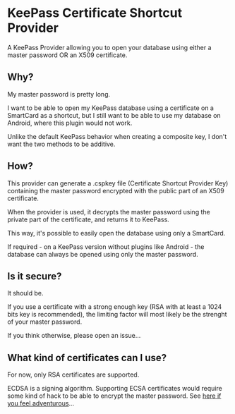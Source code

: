 # KeePass Certificate Shortcut Provider

A KeePass Provider allowing you to open your database using either a master password OR an X509 certificate.

## Why?

My master password is pretty long.

I want to be able to open my KeePass database using a certificate on a SmartCard as a shortcut, but I still want to be able to use my database on Android, where this plugin would not work.

Unlike the default KeePass behavior when creating a composite key, I don't want the two methods to be additive.

## How?

This provider can generate a .cspkey file (Certificate Shortcut Provider Key) containing the master password encrypted with the public part of an X509 certificate.

When the provider is used, it decrypts the master password using the private part of the certificate, and returns it to KeePass.

This way, it's possible to easily open the database using only a SmartCard.

If required - on a KeePass version without plugins like Android - the database can always be opened using only the master password.

## Is it secure?

It should be.

If you use a certificate with a strong enough key (RSA with at least a 1024 bits key is recommended), the limiting factor will most likely be the strenght of your master password.

If you think otherwise, please open an issue...

## What kind of certificates can I use?

For now, only RSA certificates are supported.

ECDSA is a signing algorithm. Supporting ECSA certificates would require some kind of hack to be able to encrypt the master password.
See [here if you feel adventurous](https://stackoverflow.com/questions/47116611/how-can-i-encrypt-data-using-a-public-key-from-ecc-x509-certificate-in-net-fram)...
